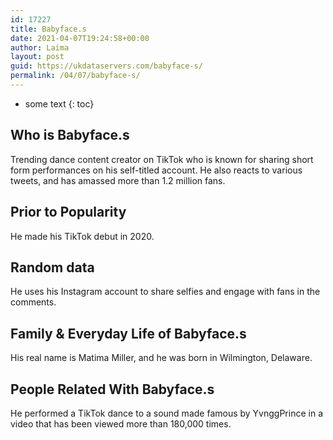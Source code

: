 ```yaml
---
id: 17227
title: Babyface.s
date: 2021-04-07T19:24:58+00:00
author: Laima
layout: post
guid: https://ukdataservers.com/babyface-s/
permalink: /04/07/babyface-s/
---
```


* some text
{: toc}


## Who is Babyface.s
                  
                  
                  
Trending dance content creator on TikTok who is known for sharing short form performances on his self-titled account. He also reacts to various tweets, and has amassed more than 1.2 million fans.
                  
              
            
              
            
                
                
                
## Prior to Popularity
                  
                  
                  
He made his TikTok debut in 2020.
                  
              
            
              
            
                
                
                
## Random data
                  
                  
                  
He uses his Instagram account to share selfies and engage with fans in the comments. 
                  
              
            
              
            
                
                
                
## Family & Everyday Life of Babyface.s
                  
                  
                  
His real name is Matima Miller, and he was born in Wilmington, Delaware. 
                  
              
            
              
            
                
                
                
## People Related With Babyface.s
                  
                  
                  
He performed a TikTok dance to a sound made famous by YvnggPrince in a video that has been viewed more than 180,000 times. 
                  
              
            
              
            
                
              
            
              
              
            
            
              
            
          
          
          